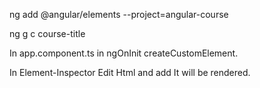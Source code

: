ng add @angular/elements --project=angular-course

ng g c course-title

In app.component.ts in ngOnInit createCustomElement.

In Element-Inspector Edit Html and add <course-title title="NG TEST"></course-title>
It will be rendered.



